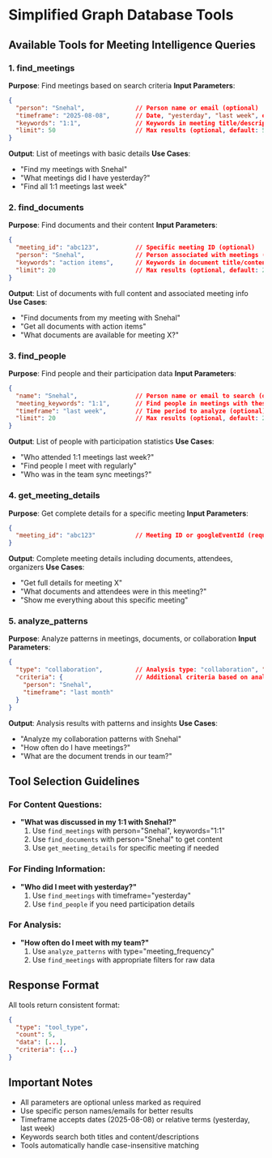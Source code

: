 # Simplified Graph Database Tools
## Available Tools for Meeting Intelligence Queries

### 1. find_meetings
**Purpose**: Find meetings based on search criteria
**Input Parameters**:
```json
{
  "person": "Snehal",              // Person name or email (optional)
  "timeframe": "2025-08-08",       // Date, "yesterday", "last week", etc. (optional)
  "keywords": "1:1",               // Keywords in meeting title/description (optional)
  "limit": 50                      // Max results (optional, default: 50)
}
```
**Output**: List of meetings with basic details
**Use Cases**: 
- "Find my meetings with Snehal"
- "What meetings did I have yesterday?"
- "Find all 1:1 meetings last week"

### 2. find_documents
**Purpose**: Find documents and their content
**Input Parameters**:
```json
{
  "meeting_id": "abc123",          // Specific meeting ID (optional)
  "person": "Snehal",              // Person associated with meetings (optional)
  "keywords": "action items",      // Keywords in document title/content (optional)
  "limit": 20                      // Max results (optional, default: 20)
}
```
**Output**: List of documents with full content and associated meeting info
**Use Cases**:
- "Find documents from my meeting with Snehal"
- "Get all documents with action items"
- "What documents are available for meeting X?"

### 3. find_people
**Purpose**: Find people and their participation data
**Input Parameters**:
```json
{
  "name": "Snehal",                // Person name or email to search (optional)
  "meeting_keywords": "1:1",       // Find people in meetings with these keywords (optional)
  "timeframe": "last week",        // Time period to analyze (optional)
  "limit": 20                      // Max results (optional, default: 20)
}
```
**Output**: List of people with participation statistics
**Use Cases**:
- "Who attended 1:1 meetings last week?"
- "Find people I meet with regularly"
- "Who was in the team sync meetings?"

### 4. get_meeting_details
**Purpose**: Get complete details for a specific meeting
**Input Parameters**:
```json
{
  "meeting_id": "abc123"           // Meeting ID or googleEventId (required)
}
```
**Output**: Complete meeting details including documents, attendees, organizers
**Use Cases**:
- "Get full details for meeting X"
- "What documents and attendees were in this meeting?"
- "Show me everything about this specific meeting"

### 5. analyze_patterns
**Purpose**: Analyze patterns in meetings, documents, or collaboration
**Input Parameters**:
```json
{
  "type": "collaboration",         // Analysis type: "collaboration", "meeting_frequency", "document_trends"
  "criteria": {                    // Additional criteria based on analysis type
    "person": "Snehal",
    "timeframe": "last month"
  }
}
```
**Output**: Analysis results with patterns and insights
**Use Cases**:
- "Analyze my collaboration patterns with Snehal"
- "How often do I have meetings?"
- "What are the document trends in our team?"

## Tool Selection Guidelines

### For Content Questions:
- **"What was discussed in my 1:1 with Snehal?"**
  1. Use `find_meetings` with person="Snehal", keywords="1:1"
  2. Use `find_documents` with person="Snehal" to get content
  3. Use `get_meeting_details` for specific meeting if needed

### For Finding Information:
- **"Who did I meet with yesterday?"**
  1. Use `find_meetings` with timeframe="yesterday"
  2. Use `find_people` if you need participation details

### For Analysis:
- **"How often do I meet with my team?"**
  1. Use `analyze_patterns` with type="meeting_frequency"
  2. Use `find_meetings` with appropriate filters for raw data

## Response Format
All tools return consistent format:
```json
{
  "type": "tool_type",
  "count": 5,
  "data": [...],
  "criteria": {...}
}
```

## Important Notes
- All parameters are optional unless marked as required
- Use specific person names/emails for better results
- Timeframe accepts dates (2025-08-08) or relative terms (yesterday, last week)
- Keywords search both titles and content/descriptions
- Tools automatically handle case-insensitive matching
